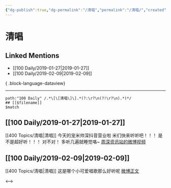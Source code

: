 ```yaml
---
{"dg-publish":true,"dg-permalink":"/清唱","permalink":"/清唱/","created":"2022-12-22T13:45:14.000+08:00","updated":"2023-08-24T19:54:40.668+08:00"}
---
```


# 清唱

## Linked Mentions
- [[100 Daily/2019-01-27\|2019-01-27]]
- [[100 Daily/2019-02-09\|2019-02-09]]

{ .block-language-dataview}

---

```expander
path:"100 Daily" /.*\[\[清唱\]\].*(?:\r?\n(?!\r?\n).*)*/
## [[$filename]]
$match
```
## [[100 Daily/2019-01-27\|2019-01-27]]
[[400 Topics/清唱\|清唱]]
今天的宠米帅深抖音营业啦 米们快来听听吧！！！
是不是超好听！！！
对不对！
多听几遍就睡觉咯~ [周深资讯站的微博视频](https://video.weibo.com/show?fid=1034:4333220511039605)

## [[100 Daily/2019-02-09\|2019-02-09]]
[[400 Topics/清唱\|清唱]]
这是哪个小可爱唱歌那么好听呢
[微博正文](https://weibo.com/detail/4337719184169100)

<-->